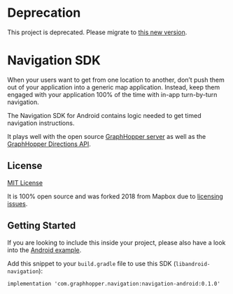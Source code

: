 # Deprecation

This project is deprecated. Please migrate to [this new version](https://github.com/maplibre/maplibre-navigation-android).

# Navigation SDK

When your users want to get from one location to another, don’t push them out of your application into a generic map application.
Instead, keep them engaged with your application 100% of the time with in-app turn-by-turn navigation.

The Navigation SDK for Android contains logic needed to get timed navigation instructions.

It plays well with the open source [GraphHopper server](https://github.com/graphhopper/graphhopper/tree/master/navigation) as well as the [GraphHopper Directions API](https://www.graphhopper.com/products/).

## License

[MIT License](./LICENSE)

It is 100% open source and was forked 2018 from Mapbox due to [licensing issues](https://github.com/mapbox/mapbox-navigation-android/issues/1391).

## Getting Started

If you are looking to include this inside your project, please also have a look into the
[Android example](https://github.com/graphhopper/graphhopper-navigation-example).

Add this snippet to your `build.gradle` file to use this SDK (`libandroid-navigation`):

```
implementation 'com.graphhopper.navigation:navigation-android:0.1.0'
```
